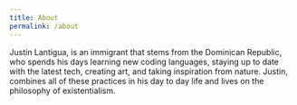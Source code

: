 ```yaml
---
title: About
permalink: /about
---
```

Justin Lantigua, is an immigrant that stems from the Dominican Republic, who spends his days learning new coding languages, staying up to date with the latest tech, creating art, and taking inspiration from nature. Justin, combines all of these practices in his day to day life and lives on the philosophy of existentialism. 
